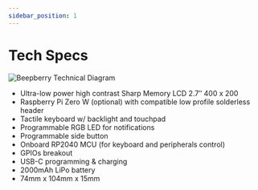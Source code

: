 ```yaml
---
sidebar_position: 1
---
```


# Tech Specs

![Beepberry Technical Diagram](/img/beepberry-diagram-full.svg)

- Ultra-low power high contrast Sharp Memory LCD 2.7″ 400 x 200
- Raspberry Pi Zero W (optional) with compatible low profile solderless header
- Tactile keyboard w/ backlight and touchpad
- Programmable RGB LED for notifications
- Programmable side button
- Onboard RP2040 MCU (for keyboard and peripherals control)
- GPIOs breakout
- USB-C programming & charging
- 2000mAh LiPo battery
- 74mm x 104mm x 15mm